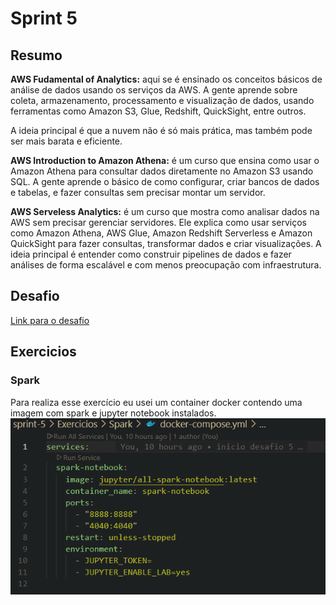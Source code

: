 # Sprint 5
## Resumo
**AWS Fudamental of Analytics:** aqui se é ensinado os conceitos básicos de análise de dados usando os serviços da AWS. A gente aprende sobre coleta, armazenamento, processamento e visualização de dados, usando ferramentas como Amazon S3, Glue, Redshift, QuickSight, entre outros. 

A ideia principal é que a nuvem não é só mais prática, mas também pode ser mais barata e eficiente.

**AWS Introduction to Amazon Athena:**  é um curso que ensina como usar o Amazon Athena para consultar dados diretamente no Amazon S3 usando SQL. A gente aprende o básico de como configurar, criar bancos de dados e tabelas, e fazer consultas sem precisar montar um servidor.

**AWS Serveless Analytics:** é um curso que mostra como analisar dados na AWS sem precisar gerenciar servidores. Ele explica como usar serviços como Amazon Athena, AWS Glue, Amazon Redshift Serverless e Amazon QuickSight para fazer consultas, transformar dados e criar visualizações. A ideia principal é entender como construir pipelines de dados e fazer análises de forma escalável e com menos preocupação com infraestrutura.

## Desafio
[Link para o desafio](./Desafio/README.md)

## Exercicios

### Spark
Para realiza esse exercício eu usei um container docker contendo uma imagem com spark e jupyter notebook instalados.
![spark-docker](./Exercicios/Evidencias/spark-docker.png)
